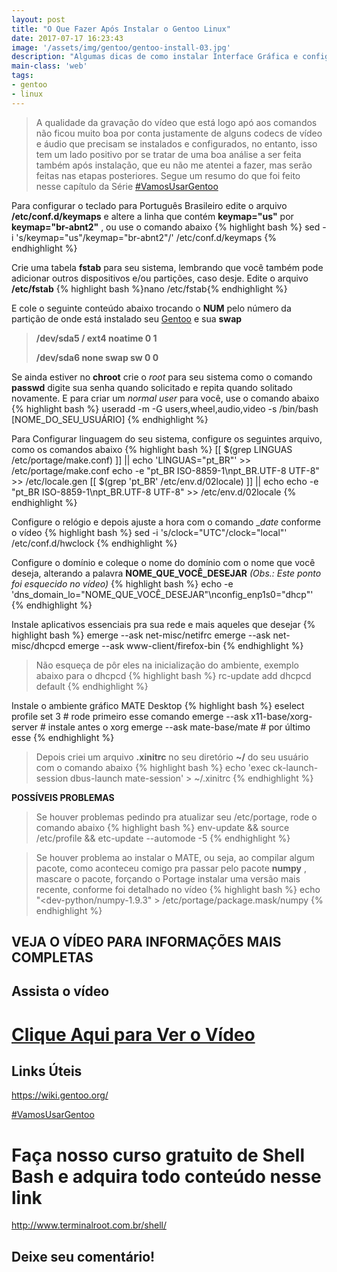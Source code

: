 ```yaml
---
layout: post
title: "O Que Fazer Após Instalar o Gentoo Linux"
date: 2017-07-17 16:23:43
image: '/assets/img/gentoo/gentoo-install-03.jpg'
description: "Algumas dicas de como instalar Interface Gráfica e configurações do sistema, logo após ser instalado."
main-class: 'web'
tags:
- gentoo
- linux
---
```


> A qualidade da gravação do vídeo que está logo apó aos comandos não ficou muito boa por conta justamente de alguns codecs de vídeo e áudio que precisam se instalados e configurados, no entanto, isso tem um lado positivo por se tratar de uma boa análise a ser feita também após instalação, que eu não me atentei a fazer, mas serão feitas nas etapas posteriores. Segue um resumo do que foi feito nesse capítulo da Série [#VamosUsarGentoo](https://goo.gl/7PyqZe)

 Para configurar o teclado para Português Brasileiro edite o arquivo __/etc/conf.d/keymaps__ e altere a linha que contém __keymap="us"__ por __keymap="br-abnt2"__ , ou use o comando abaixo
{% highlight bash %}
sed -i 's/keymap\=\"us\"/keymap\=\"br\-abnt2\"/' /etc/conf.d/keymaps
{% endhighlight %}

 Crie uma tabela __fstab__ para seu sistema, lembrando que você também pode adicionar outros dispositivos e/ou partições, caso desje. Edite o arquivo __/etc/fstab__
{% highlight bash %}nano /etc/fstab{% endhighlight %}

E cole o seguinte conteúdo abaixo trocando o __NUM__ pelo número da partição de onde está instalado seu [Gentoo](http://terminalroot.com.br/tags#gentoo) e sua __swap__

> __/dev/sda5   /     ext4   noatime  0 1__
>
> __/dev/sda6   none  swap   sw       0 0__

 Se ainda estiver no __chroot__ crie o _root_ para seu sistema como o comando __passwd__ digite sua senha quando solicitado e repita quando solitado novamente. E para criar um _normal user_ para você, use o comando abaixo
{% highlight bash %}
useradd -m -G users,wheel,audio,video -s /bin/bash [NOME_DO_SEU_USUÁRIO]
{% endhighlight %}

 Para Configurar linguagem do seu sistema, configure os seguintes arquivo, como os comandos abaixo
{% highlight bash %}
[[ $(grep LINGUAS /etc/portage/make.conf) ]] || echo 'LINGUAS="pt_BR"' >> /etc/portage/make.conf
echo -e "pt_BR ISO-8859-1\npt_BR.UTF-8 UTF-8" >> /etc/locale.gen
[[ $(grep 'pt_BR' /etc/env.d/02locale) ]] || echo echo -e "pt_BR ISO-8859-1\npt_BR.UTF-8 UTF-8" >> /etc/env.d/02locale
{% endhighlight %}

 Configure o relógio e depois ajuste a hora com o comando __date_ conforme o vídeo
{% highlight bash %}
sed -i 's/clock\=\"UTC\"/clock\=\"local\"' /etc/conf.d/hwclock
{% endhighlight %}

 Configure o domínio e coleque o nome do domínio com o nome que você deseja, alterando a palavra __NOME_QUE_VOCÊ_DESEJAR__ _(Obs.: Este ponto foi esquecido no vídeo)_
{% highlight bash %}
echo -e 'dns_domain_lo="NOME_QUE_VOCÊ_DESEJAR"\nconfig_enp1s0="dhcp"'
{% endhighlight %}

 Instale aplicativos essenciais pra sua rede e mais aqueles que desejar
{% highlight bash %}
emerge --ask net-misc/netifrc
emerge --ask net-misc/dhcpcd
emerge --ask www-client/firefox-bin
{% endhighlight %}

> Não esqueça de pôr eles na inicialização do ambiente, exemplo abaixo para o dhcpcd
{% highlight bash %}
rc-update add dhcpcd default
{% endhighlight %}

 Instale o ambiente gráfico MATE Desktop
{% highlight bash %}
eselect profile set 3 # rode primeiro esse comando
emerge --ask x11-base/xorg-server # instale antes o xorg
emerge --ask mate-base/mate # por último esse
{% endhighlight %}

> Depois criei um arquivo __.xinitrc__ no seu diretório __~/__ do seu usuário com o comando abaixo
{% highlight bash %}
echo 'exec ck-launch-session dbus-launch mate-session' > ~/.xinitrc
{% endhighlight %}

 __POSSÍVEIS PROBLEMAS__

> Se houver problemas pedindo pra atualizar seu /etc/portage, rode o comando abaixo
{% highlight bash %}
env-update && source /etc/profile && etc-update --automode -5
{% endhighlight %}

> Se houver problema ao instalar o MATE, ou seja, ao compilar algum pacote, como aconteceu comigo pra passar pelo pacote __numpy__ , mascare o pacote, forçando o Portage instalar uma versão mais recente, conforme foi detalhado no vídeo
{% highlight bash %}
echo "<dev-python/numpy-1.9.3" > /etc/portage/package.mask/numpy
{% endhighlight %}

## VEJA O VÍDEO PARA INFORMAÇÕES MAIS COMPLETAS
## Assista o vídeo

# [Clique Aqui para Ver o Vídeo](https://www.youtube.com/watch?v=O98MRx31lvU)


## Links Úteis

<https://wiki.gentoo.org/>

[#VamosUsarGentoo](https://goo.gl/7PyqZe)

# Faça nosso curso gratuito de Shell Bash e adquira todo conteúdo nesse link
<http://www.terminalroot.com.br/shell/>

## Deixe seu comentário!
